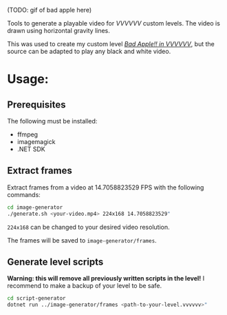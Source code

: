 (TODO: gif of bad apple here)

Tools to generate a playable video for _VVVVVV_ custom levels. The video is drawn using horizontal gravity lines.

This was used to create my custom level [_Bad Apple!! in VVVVVV_](), but the source can be adapted to play any black and white video.

# Usage:

## Prerequisites
The following must be installed:
- ffmpeg
- imagemagick
- .NET SDK

## Extract frames

Extract frames from a video at 14.7058823529 FPS with the following commands:

```sh
cd image-generator
./generate.sh <your-video.mp4> 224x168 14.7058823529"
```

`224x168` can be changed to your desired video resolution.

The frames will be saved to `image-generator/frames`.

## Generate level scripts

**Warning: this will remove all previously written scripts in the level!** I recommend to make a backup of your level to be safe.

```sh
cd script-generator
dotnet run ../image-generator/frames <path-to-your-level.vvvvvv>"
```
